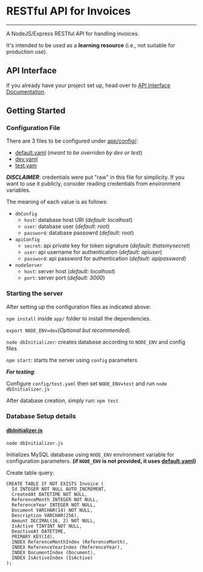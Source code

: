 # RESTful API for Invoices
----
A NodeJS/Express RESTful API for handling invoices.

It's intended to be used as a **learning resource** (i.e., not suitable for production use).

## API Interface
If you already have your project set up, head over to [API Interface Documentation](API.md).

## Getting Started
### Configuration File
There are 3 files to be configured under [app/config/](app/config/):
- [default.yaml](app/config/default.yaml) (*meant to be overriden by dev or test*)
- [dev.yaml](app/config/dev.yaml)
- [test.yam](app/config/test.yaml)

***DISCLAIMER***: credentials were put "raw" in this file for simplicity. If you want to use it publicly, consider reading credentials from environment variables.

The meaning of each value is as follows:
- `dbConfig`
  - `host`: database host URI (*default: localhost*)
  - `user`: database user (*default: root*)
  - `password`: database passowrd (*default: root*)
- `apiConfig`
  - `secret`: api private key for token signature (*default: thatsmysecret*)
  - `user`: api username for authentication (*default: apiuser*)
  - `password`: api password for authentication (*default: apipassword*)
- `nodeServer`
  - `host`: server host (*default: localhost*)
  - `port`: server port (*default: 3000*)
  
### Starting the server
After setting up the configuration files as indicated above:

`npm install` inside `app/` folder to install the dependencies.

`export NODE_ENV=dev`(*Optional but recommended*)

`node dbInitializer`: creates database according to `NODE_ENV` and config files

`npm start`: starts the server using `config` parameters

***For testing***: 

Configure `config/test.yaml` then set `NODE_ENV=test` and run `node dbInitializer.js`

After database creation, simply run: `npm test`
  
### Database Setup details
#### [dbInitializer.js](app/dbInitializer.js)
`node dbInitializer.js`

Initializes MySQL database using `NODE_ENV` environment variable for configuration parameters. **(if `NODE_ENV` is not provided, it uses [default.yaml](app/config/default.yaml))**

Create table query:
```
CREATE TABLE IF NOT EXISTS Invoice (
  Id INTEGER NOT NULL AUTO_INCREMENT,
  CreatedAt DATETIME NOT NULL,
  ReferenceMonth INTEGER NOT NULL,
  ReferenceYear INTEGER NOT NULL,
  Document VARCHAR(14) NOT NULL,
  Description VARCHAR(256),
  Amount DECIMAL(16, 2) NOT NULL,
  IsActive TINYINT NOT NULL,
  DeactiveAt DATETIME,
  PRIMARY KEY(Id),
  INDEX ReferenceMonthIndex (ReferenceMonth),
  INDEX ReferenceYearIndex (ReferenceYear),
  INDEX DocumentIndex (Document),
  INDEX IsActiveIndex (IsActive)
);
```




